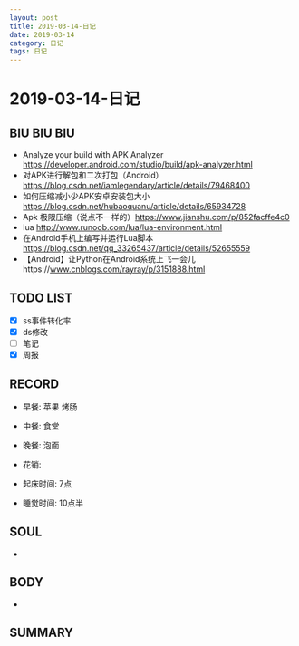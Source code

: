```yaml
---
layout: post
title: 2019-03-14-日记
date: 2019-03-14
category: 日记
tags: 日记
---
```

# 2019-03-14-日记
## BIU BIU BIU
- Analyze your build with APK Analyzer https://developer.android.com/studio/build/apk-analyzer.html
- 对APK进行解包和二次打包（Android）https://blog.csdn.net/iamlegendary/article/details/79468400
- 如何压缩减小少APK安卓安装包大小 https://blog.csdn.net/hubaoquanu/article/details/65934728
- Apk 极限压缩（说点不一样的）https://www.jianshu.com/p/852facffe4c0
- lua http://www.runoob.com/lua/lua-environment.html
- 在Android手机上编写并运行Lua脚本 https://blog.csdn.net/qq_33265437/article/details/52655559
- 【Android】让Python在Android系统上飞一会儿https://www.cnblogs.com/rayray/p/3151888.html
 
## TODO LIST
- [x] ss事件转化率
- [x] ds修改
- [ ] 笔记
- [x] 周报
 
## RECORD
- 早餐:  苹果 烤肠
- 中餐:  食堂
- 晚餐:  泡面
 
- 花销:  
 
- 起床时间:  7点
- 睡觉时间:  10点半
 
## SOUL
- 
 
## BODY
- 
 
## SUMMARY
 
 
